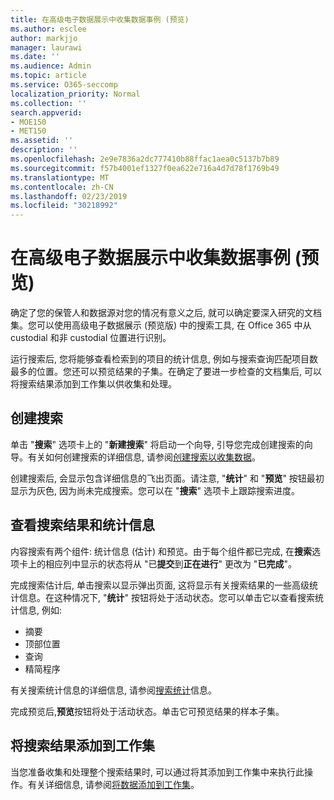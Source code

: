 ```yaml
---
title: 在高级电子数据展示中收集数据事例 (预览)
ms.author: esclee
author: markjjo
manager: laurawi
ms.date: ''
ms.audience: Admin
ms.topic: article
ms.service: O365-seccomp
localization_priority: Normal
ms.collection: ''
search.appverid:
- MOE150
- MET150
ms.assetid: ''
description: ''
ms.openlocfilehash: 2e9e7836a2dc777410b88ffac1aea0c5137b7b89
ms.sourcegitcommit: f57b4001ef1327f0ea622e716a4d7d78f1769b49
ms.translationtype: MT
ms.contentlocale: zh-CN
ms.lasthandoff: 02/23/2019
ms.locfileid: "30218992"
---
```

# <a name="collect-data-for-a-case-in-advanced-ediscovery-preview"></a>在高级电子数据展示中收集数据事例 (预览)

确定了您的保管人和数据源对您的情况有意义之后, 就可以确定要深入研究的文档集。您可以使用高级电子数据展示 (预览版) 中的搜索工具, 在 Office 365 中从 custodial 和非 custodial 位置进行识别。

运行搜索后, 您将能够查看检索到的项目的统计信息, 例如与搜索查询匹配项目数最多的位置。您还可以预览结果的子集。在确定了要进一步检查的文档集后, 可以将搜索结果添加到工作集以供收集和处理。

## <a name="create-a-search"></a>创建搜索

单击 "**搜索**" 选项卡上的 "**新建搜索**" 将启动一个向导, 引导您完成创建搜索的向导。有关如何创建搜索的详细信息, 请参阅[创建搜索以收集数据](create-search-to-collect-data.md)。

创建搜索后, 会显示包含详细信息的飞出页面。请注意, "**统计**" 和 "**预览**" 按钮最初显示为灰色, 因为尚未完成搜索。您可以在 "**搜索**" 选项卡上跟踪搜索进度。

## <a name="view-search-results-and-statistics"></a>查看搜索结果和统计信息
内容搜索有两个组件: 统计信息 (估计) 和预览。由于每个组件都已完成, 在**搜索**选项卡上的相应列中显示的状态将从 "已**提交**到**正在进行**" 更改为 "**已完成**"。

完成搜索估计后, 单击搜索以显示弹出页面, 这将显示有关搜索结果的一些高级统计信息。在这种情况下, "**统计**" 按钮将处于活动状态。您可以单击它以查看搜索统计信息, 例如:

- 摘要
- 顶部位置
- 查询
- 精简程序

有关搜索统计信息的详细信息, 请参阅[搜索统计](search-statistics.md)信息。

完成预览后,**预览**按钮将处于活动状态。单击它可预览结果的样本子集。

## <a name="adding-search-results-to-a-working-set"></a>将搜索结果添加到工作集

当您准备收集和处理整个搜索结果时, 可以通过将其添加到工作集中来执行此操作。有关详细信息, 请参阅[将数据添加到工作集](add-data-to-working-set.md)。 